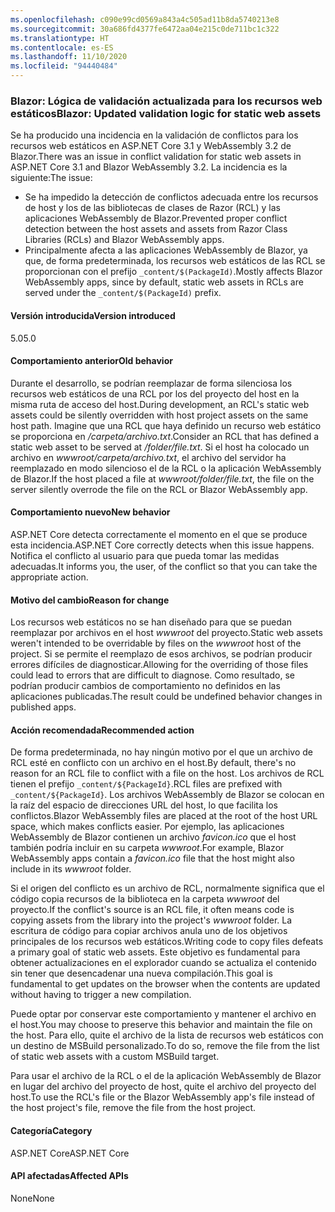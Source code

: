 ```yaml
---
ms.openlocfilehash: c090e99cd0569a843a4c505ad11b8da5740213e8
ms.sourcegitcommit: 30a686fd4377fe6472aa04e215c0de711bc1c322
ms.translationtype: HT
ms.contentlocale: es-ES
ms.lasthandoff: 11/10/2020
ms.locfileid: "94440484"
---
```

### <a name="blazor-updated-validation-logic-for-static-web-assets"></a><span data-ttu-id="622a4-101">Blazor: Lógica de validación actualizada para los recursos web estáticos</span><span class="sxs-lookup"><span data-stu-id="622a4-101">Blazor: Updated validation logic for static web assets</span></span>

<span data-ttu-id="622a4-102">Se ha producido una incidencia en la validación de conflictos para los recursos web estáticos en ASP.NET Core 3.1 y WebAssembly 3.2 de Blazor.</span><span class="sxs-lookup"><span data-stu-id="622a4-102">There was an issue in conflict validation for static web assets in ASP.NET Core 3.1 and Blazor WebAssembly 3.2.</span></span> <span data-ttu-id="622a4-103">La incidencia es la siguiente:</span><span class="sxs-lookup"><span data-stu-id="622a4-103">The issue:</span></span>

* <span data-ttu-id="622a4-104">Se ha impedido la detección de conflictos adecuada entre los recursos de host y los de las bibliotecas de clases de Razor (RCL) y las aplicaciones WebAssembly de Blazor.</span><span class="sxs-lookup"><span data-stu-id="622a4-104">Prevented proper conflict detection between the host assets and assets from Razor Class Libraries (RCLs) and Blazor WebAssembly apps.</span></span>
* <span data-ttu-id="622a4-105">Principalmente afecta a las aplicaciones WebAssembly de Blazor, ya que, de forma predeterminada, los recursos web estáticos de las RCL se proporcionan con el prefijo `_content/$(PackageId)`.</span><span class="sxs-lookup"><span data-stu-id="622a4-105">Mostly affects Blazor WebAssembly apps, since by default, static web assets in RCLs are served under the `_content/$(PackageId)` prefix.</span></span>

#### <a name="version-introduced"></a><span data-ttu-id="622a4-106">Versión introducida</span><span class="sxs-lookup"><span data-stu-id="622a4-106">Version introduced</span></span>

<span data-ttu-id="622a4-107">5.0</span><span class="sxs-lookup"><span data-stu-id="622a4-107">5.0</span></span>

#### <a name="old-behavior"></a><span data-ttu-id="622a4-108">Comportamiento anterior</span><span class="sxs-lookup"><span data-stu-id="622a4-108">Old behavior</span></span>

<span data-ttu-id="622a4-109">Durante el desarrollo, se podrían reemplazar de forma silenciosa los recursos web estáticos de una RCL por los del proyecto del host en la misma ruta de acceso del host.</span><span class="sxs-lookup"><span data-stu-id="622a4-109">During development, an RCL's static web assets could be silently overridden with host project assets on the same host path.</span></span> <span data-ttu-id="622a4-110">Imagine que una RCL que haya definido un recurso web estático se proporciona en */carpeta/archivo.txt*.</span><span class="sxs-lookup"><span data-stu-id="622a4-110">Consider an RCL that has defined a static web asset to be served at */folder/file.txt*.</span></span> <span data-ttu-id="622a4-111">Si el host ha colocado un archivo en *wwwroot/carpeta/archivo.txt*, el archivo del servidor ha reemplazado en modo silencioso el de la RCL o la aplicación WebAssembly de Blazor.</span><span class="sxs-lookup"><span data-stu-id="622a4-111">If the host placed a file at *wwwroot/folder/file.txt*, the file on the server silently overrode the file on the RCL or Blazor WebAssembly app.</span></span>

#### <a name="new-behavior"></a><span data-ttu-id="622a4-112">Comportamiento nuevo</span><span class="sxs-lookup"><span data-stu-id="622a4-112">New behavior</span></span>

<span data-ttu-id="622a4-113">ASP.NET Core detecta correctamente el momento en el que se produce esta incidencia.</span><span class="sxs-lookup"><span data-stu-id="622a4-113">ASP.NET Core correctly detects when this issue happens.</span></span> <span data-ttu-id="622a4-114">Notifica el conflicto al usuario para que pueda tomar las medidas adecuadas.</span><span class="sxs-lookup"><span data-stu-id="622a4-114">It informs you, the user, of the conflict so that you can take the appropriate action.</span></span>

#### <a name="reason-for-change"></a><span data-ttu-id="622a4-115">Motivo del cambio</span><span class="sxs-lookup"><span data-stu-id="622a4-115">Reason for change</span></span>

<span data-ttu-id="622a4-116">Los recursos web estáticos no se han diseñado para que se puedan reemplazar por archivos en el host *wwwroot* del proyecto.</span><span class="sxs-lookup"><span data-stu-id="622a4-116">Static web assets weren't intended to be overridable by files on the *wwwroot* host of the project.</span></span> <span data-ttu-id="622a4-117">Si se permite el reemplazo de esos archivos, se podrían producir errores difíciles de diagnosticar.</span><span class="sxs-lookup"><span data-stu-id="622a4-117">Allowing for the overriding of those files could lead to errors that are difficult to diagnose.</span></span> <span data-ttu-id="622a4-118">Como resultado, se podrían producir cambios de comportamiento no definidos en las aplicaciones publicadas.</span><span class="sxs-lookup"><span data-stu-id="622a4-118">The result could be undefined behavior changes in published apps.</span></span>

#### <a name="recommended-action"></a><span data-ttu-id="622a4-119">Acción recomendada</span><span class="sxs-lookup"><span data-stu-id="622a4-119">Recommended action</span></span>

<span data-ttu-id="622a4-120">De forma predeterminada, no hay ningún motivo por el que un archivo de RCL esté en conflicto con un archivo en el host.</span><span class="sxs-lookup"><span data-stu-id="622a4-120">By default, there's no reason for an RCL file to conflict with a file on the host.</span></span> <span data-ttu-id="622a4-121">Los archivos de RCL tienen el prefijo `_content/${PackageId}`.</span><span class="sxs-lookup"><span data-stu-id="622a4-121">RCL files are prefixed with `_content/${PackageId}`.</span></span> <span data-ttu-id="622a4-122">Los archivos WebAssembly de Blazor se colocan en la raíz del espacio de direcciones URL del host, lo que facilita los conflictos.</span><span class="sxs-lookup"><span data-stu-id="622a4-122">Blazor WebAssembly files are placed at the root of the host URL space, which makes conflicts easier.</span></span> <span data-ttu-id="622a4-123">Por ejemplo, las aplicaciones WebAssembly de Blazor contienen un archivo *favicon.ico* que el host también podría incluir en su carpeta *wwwroot*.</span><span class="sxs-lookup"><span data-stu-id="622a4-123">For example, Blazor WebAssembly apps contain a *favicon.ico* file that the host might also include in its *wwwroot* folder.</span></span>

<span data-ttu-id="622a4-124">Si el origen del conflicto es un archivo de RCL, normalmente significa que el código copia recursos de la biblioteca en la carpeta *wwwroot* del proyecto.</span><span class="sxs-lookup"><span data-stu-id="622a4-124">If the conflict's source is an RCL file, it often means code is copying assets from the library into the project's *wwwroot* folder.</span></span> <span data-ttu-id="622a4-125">La escritura de código para copiar archivos anula uno de los objetivos principales de los recursos web estáticos.</span><span class="sxs-lookup"><span data-stu-id="622a4-125">Writing code to copy files defeats a primary goal of static web assets.</span></span> <span data-ttu-id="622a4-126">Este objetivo es fundamental para obtener actualizaciones en el explorador cuando se actualiza el contenido sin tener que desencadenar una nueva compilación.</span><span class="sxs-lookup"><span data-stu-id="622a4-126">This goal is fundamental to get updates on the browser when the contents are updated without having to trigger a new compilation.</span></span>

<span data-ttu-id="622a4-127">Puede optar por conservar este comportamiento y mantener el archivo en el host.</span><span class="sxs-lookup"><span data-stu-id="622a4-127">You may choose to preserve this behavior and maintain the file on the host.</span></span> <span data-ttu-id="622a4-128">Para ello, quite el archivo de la lista de recursos web estáticos con un destino de MSBuild personalizado.</span><span class="sxs-lookup"><span data-stu-id="622a4-128">To do so, remove the file from the list of static web assets with a custom MSBuild target.</span></span>

<span data-ttu-id="622a4-129">Para usar el archivo de la RCL o el de la aplicación WebAssembly de Blazor en lugar del archivo del proyecto de host, quite el archivo del proyecto del host.</span><span class="sxs-lookup"><span data-stu-id="622a4-129">To use the RCL's file or the Blazor WebAssembly app's file instead of the host project's file, remove the file from the host project.</span></span>

#### <a name="category"></a><span data-ttu-id="622a4-130">Categoría</span><span class="sxs-lookup"><span data-stu-id="622a4-130">Category</span></span>

<span data-ttu-id="622a4-131">ASP.NET Core</span><span class="sxs-lookup"><span data-stu-id="622a4-131">ASP.NET Core</span></span>

#### <a name="affected-apis"></a><span data-ttu-id="622a4-132">API afectadas</span><span class="sxs-lookup"><span data-stu-id="622a4-132">Affected APIs</span></span>

<span data-ttu-id="622a4-133">None</span><span class="sxs-lookup"><span data-stu-id="622a4-133">None</span></span>

<!--

#### Affected APIs

Not detectable via API analysis

-->
